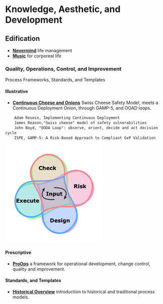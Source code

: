 # Knowledge, Aesthetic, and Development

## Edification
* <b>[Nevermind](Nevermind.pdf)</b> life management
* <b>[Music](./music/#README.md)</b> for corporeal life

### Quality, Operations, Control, and Improvement

Process Frameworks, Standards, and Templates

#### Illustrative

* <b>[Continuous Cheese and Onions](Operations.pdf)</b> Swiss Cheese Safety Model, meets a Continuous Deployment Onion, through GAMP-5, and OOAD loops.
```
    Adam Rosein, Implementing Continuous Deployment
    James Reason,"Swiss cheese" model of safety vulnerabilities
    John Boyd, "OODA Loop": observe, orient, decide and act decision cycle
    ISPE, GAMP-5: A Risk-Based Approach to Compliant GxP Validation
```
![Continuous Loop](Operations-Framework-0.5.png)

#### Prescriptive

* <b>[ProOps](ProOps#README.md)</b> a framework for operational development, change control, quality and improvement.

#### Standards, and Templates

* <b>[Historical Overview](overview.md)</b> introduction to historical and traditional process models.

